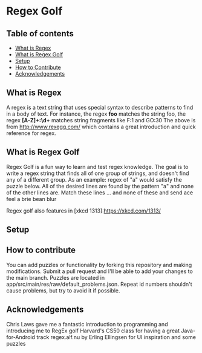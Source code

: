 # Regex Golf

## Table of contents
* [What is Regex](#what-is-regex)
* [What is Regex Golf](#what-is-regex-golf)
* [Setup](#setup)
* [How to Contribute](#how-to-contribute)
* [Acknowledgements](#acknowledgements)

## What is Regex

A regex is a text string that uses special syntax to describe patterns to find in a body of text.
For instance, the regex **foo** matches the string foo, the regex **\[A-Z\]+:\\d+** matches string fragments like F:1 and GO:30
The above is from http://www.rexegg.com/ which contains a great introduction and quick reference for regex.

## What is Regex Golf

Regex Golf is a fun way to learn and test regex knowledge.
The goal is to write a regex string that finds all of one group of strings, and doesn't find any of a different group.
As an example: regex of "a" would satisfy the puzzle below. All of the desired lines are found by the pattern "a" and none of the other lines are.
Match these lines ...		and none of these
	and							send
	ace							feel
	a							brie
	bean						blur

Regex golf also features in [xkcd 1313]:https://xkcd.com/1313/

## Setup




## How to contribute

You can add puzzles or functionality by forking this repository and making modifications. Submit a pull request and I'll be able to add your changes to the main branch.
Puzzles are located in app/src/main/res/raw/default_problems.json. Repeat id numbers shouldn't cause problems, but try to avoid it if possible.


## Acknowledgements
Chris Laws gave me a fantastic introduction to programming and introducing me to RegEx golf
Harvard's CS50 class for having a great Java-for-Android track
regex.alf.nu by Erling Ellingsen for UI inspiration and some puzzles
